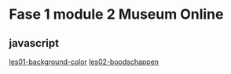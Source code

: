 # Fase 1 module 2 Museum Online
## javascript

[les01-background-color](http://32714.hosts1.ma-cloud.nl/f1m2js/les01)
[les02-boodschappen](http://32714.hosts1.ma-cloud.nl/f1m2js/les02)